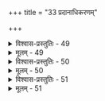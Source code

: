 +++
title = "33 प्रदानाधिकरणम्"

+++

<details><summary>विश्वास-प्रस्तुतिः - 49</summary>

49. कामानेतांश्च सत्यानिति वचनबलाद्धर्म्युपास्तेर्विभक्ता  
धर्मोपास्तिस्तदर्थं गुणिपरिगणनं तन्त्रतोऽस्त्वित्ययुक्तम् ।  
तत्तद्वैशिष्ट्यभेदात् प्रतिविधि गुणिनश्चिन्तनावृत्तिरर्थ्या  
राजत्वाद्यैः पृथक्त्वाद्भवति हि हविषो दानमावृत्तमिन्द्रे ॥
</details>

<details><summary>मूलम् - 49</summary>

49. कामानेतांश्च सत्यानिति वचनबलाद्धर्म्युपास्तेर्विभक्ता  
धर्मोपास्तिस्तदर्थं गुणिपरिगणनं तन्त्रतोऽस्त्वित्ययुक्तम् ।  
तत्तद्वैशिष्ट्यभेदात् प्रतिविधि गुणिनश्चिन्तनावृत्तिरर्थ्या  
राजत्वाद्यैः पृथक्त्वाद्भवति हि हविषो दानमावृत्तमिन्द्रे ॥
</details>


<details><summary>विश्वास-प्रस्तुतिः - 50</summary>

50. तत्तद्भोगप्रतीतेर्गुणघटितपरोपासना भोगहेतुः  
मुक्तिश्च स्यात् क्रमादित्यसदगुणवचस्यान्यपर्याभिधानात् ।  
शास्त्रेऽस्मिन्ना समाप्तेः क्व फलमभिहितं निर्गुणोपास्तिसाध्यं  
नोच्छास्त्रञ्च प्रकल्प्यं गुणनियमनतः ख्यातिमांश्चैष पादः ॥
</details>

<details><summary>मूलम् - 50</summary>

50. तत्तद्भोगप्रतीतेर्गुणघटितपरोपासना भोगहेतुः  
मुक्तिश्च स्यात् क्रमादित्यसदगुणवचस्यान्यपर्याभिधानात् ।  
शास्त्रेऽस्मिन्ना समाप्तेः क्व फलमभिहितं निर्गुणोपास्तिसाध्यं  
नोच्छास्त्रञ्च प्रकल्प्यं गुणनियमनतः ख्यातिमांश्चैष पादः ॥
</details>


<details><summary>विश्वास-प्रस्तुतिः - 51</summary>

51. प्रत्येकं मेलनाद्वा दहरगुणगणेऽप्यत्र सञ्चिन्त्यमाने  
गुण्यावृत्त्यर्थलब्धेः कथमिह तदनावृत्तिशङ्केति चेन्न ।  
बुद्ध्यारोहे गुणानां यदवधि गुणिनो रूपमर्थ्यं ततोऽन्यद्  
विद्यैकान्तं तदावृत्त्यनुघटिततदावृत्तिचिन्ताप्रवृत्तेः ॥
</details>

<details><summary>मूलम् - 51</summary>

51. प्रत्येकं मेलनाद्वा दहरगुणगणेऽप्यत्र सञ्चिन्त्यमाने  
गुण्यावृत्त्यर्थलब्धेः कथमिह तदनावृत्तिशङ्केति चेन्न ।  
बुद्ध्यारोहे गुणानां यदवधि गुणिनो रूपमर्थ्यं ततोऽन्यद्  
विद्यैकान्तं तदावृत्त्यनुघटिततदावृत्तिचिन्ताप्रवृत्तेः ॥
</details>